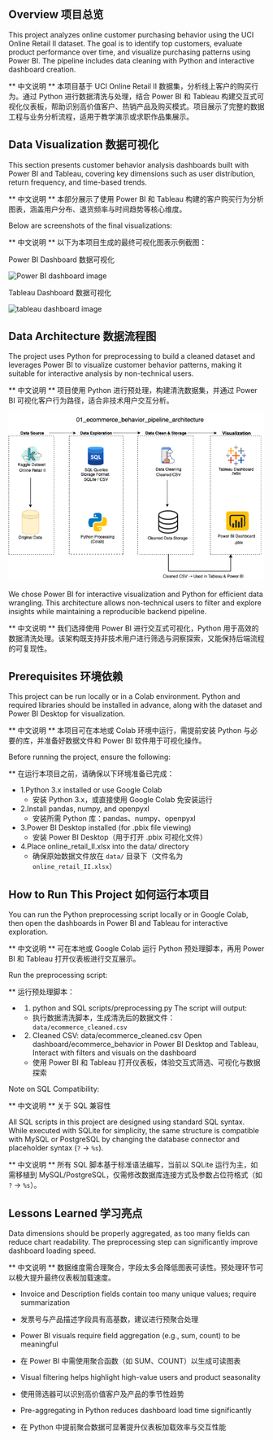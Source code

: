 ## Overview 项目总览  
This project analyzes online customer purchasing behavior using the UCI Online Retail II dataset. The goal is to identify top customers, evaluate product performance over time, and visualize purchasing patterns using Power BI. The pipeline includes data cleaning with Python and interactive dashboard creation.

** 中文说明 ** 本项目基于 UCI Online Retail II 数据集，分析线上客户的购买行为。通过 Python 进行数据清洗与处理，结合 Power BI 和 Tableau 构建交互式可视化仪表板，帮助识别高价值客户、热销产品及购买模式。项目展示了完整的数据工程与业务分析流程，适用于教学演示或求职作品集展示。

## Data Visualization 数据可视化

This section presents customer behavior analysis dashboards built with Power BI and Tableau, covering key dimensions such as user distribution, return frequency, and time-based trends.

** 中文说明 ** 本部分展示了使用 Power BI 和 Tableau 构建的客户购买行为分析图表，涵盖用户分布、退货频率与时间趋势等核心维度。

Below are screenshots of the final visualizations:  

** 中文说明 ** 以下为本项目生成的最终可视化图表示例截图：

Power BI Dashboard 数据可视化

![Power BI dashboard image](ecommerce_customer_behavior.pbix.png)

Tableau Dashboard 数据可视化

![tableau dashboard image](ecommerce_behavior_dashboard.twbx.png)

## Data Architecture 数据流程图  

The project uses Python for preprocessing to build a cleaned dataset and leverages Power BI to visualize customer behavior patterns, making it suitable for interactive analysis by non-technical users.

** 中文说明 ** 项目使用 Python 进行预处理，构建清洗数据集，并通过 Power BI 可视化客户行为路径，适合非技术用户交互分析。

![data architecture image](ecommerce_behavior_pipeline_architecture.png)

We chose Power BI for interactive visualization and Python for efficient data wrangling. This architecture allows non-technical users to filter and explore insights while maintaining a reproducible backend pipeline.

** 中文说明 ** 我们选择使用 Power BI 进行交互式可视化，Python 用于高效的数据清洗处理。该架构既支持非技术用户进行筛选与洞察探索，又能保持后端流程的可复现性。

## Prerequisites 环境依赖  

This project can be run locally or in a Colab environment. Python and required libraries should be installed in advance, along with the dataset and Power BI Desktop for visualization.

** 中文说明 ** 本项目可在本地或 Colab 环境中运行，需提前安装 Python 与必要的库，并准备好数据文件和 Power BI 软件用于可视化操作。

Before running the project, ensure the following:

** 在运行本项目之前，请确保以下环境准备已完成：

- 1.Python 3.x installed or use Google Colab
  * 安装 Python 3.x，或直接使用 Google Colab 免安装运行 
- 2.Install pandas, numpy, and openpyxl
  * 安装所需 Python 库：pandas、numpy、openpyxl  
- 3.Power BI Desktop installed (for .pbix file viewing)
  * 安装 Power BI Desktop（用于打开 .pbix 可视化文件） 
- 4.Place online_retail_II.xlsx into the data/ directory
  * 确保原始数据文件放在 `data/` 目录下（文件名为 `online_retail_II.xlsx`）

## How to Run This Project 如何运行本项目

You can run the Python preprocessing script locally or in Google Colab, then open the dashboards in Power BI and Tableau for interactive exploration.

** 中文说明 ** 可在本地或 Google Colab 运行 Python 预处理脚本，再用 Power BI 和 Tableau 打开仪表板进行交互展示。

Run the preprocessing script:

** 运行预处理脚本：

 - 1. python and SQL scripts/preprocessing.py
   The script will output:
    - 执行数据清洗脚本，生成清洗后的数据文件：`data/ecommerce_cleaned.csv`

 - 2. Cleaned CSV: data/ecommerce_cleaned.csv
   Open dashboard/ecommerce_behavior in Power BI Desktop and Tableau, Interact with filters and visuals on the dashboard
    - 使用 Power BI 和 Tableau 打开仪表板，体验交互式筛选、可视化与数据探索
     
Note on SQL Compatibility:

** 中文说明 ** 关于 SQL 兼容性

All SQL scripts in this project are designed using standard SQL syntax. While executed with SQLite for simplicity, the same structure is compatible with MySQL or PostgreSQL by changing the database connector and placeholder syntax (`?` → `%s`).

** 中文说明 ** 所有 SQL 脚本基于标准语法编写，当前以 SQLite 运行为主，如需移植到 MySQL/PostgreSQL，仅需修改数据库连接方式及参数占位符格式（如 `?` → `%s`）。

## Lessons Learned 学习亮点 

Data dimensions should be properly aggregated, as too many fields can reduce chart readability. The preprocessing step can significantly improve dashboard loading speed.

** 中文说明 ** 数据维度需合理聚合，字段太多会降低图表可读性。预处理环节可以极大提升最终仪表板加载速度。

 - Invoice and Description fields contain too many unique values; require summarization
  * 发票号与产品描述字段具有高基数，建议进行预聚合处理 
 - Power BI visuals require field aggregation (e.g., sum, count) to be meaningful
  * 在 Power BI 中需使用聚合函数（如 SUM、COUNT）以生成可读图表 
 - Visual filtering helps highlight high-value users and product seasonality
  * 使用筛选器可以识别高价值客户及产品的季节性趋势
 - Pre-aggregating in Python reduces dashboard load time significantly
  * 在 Python 中提前聚合数据可显著提升仪表板加载效率与交互性能
